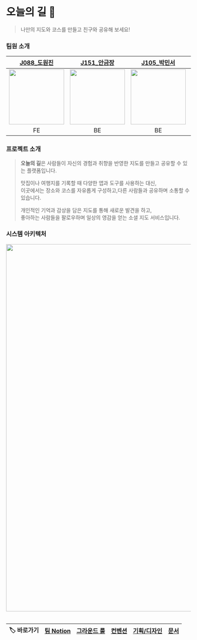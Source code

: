# **오늘의 길** 🚗
> 나만의 지도와 코스를 만들고 친구와 공유해 보세요!

### 팀원 소개


|                   [J088_도원진](https://github.com/1119wj)                    |                  [J151_안금장](https://github.com/koomchang)                  |                  [J105_박민서](https://github.com/Miensoap)                   |                  [J270 _한동효](https://github.com/hyohyo12)                   |
|:--------------------------------------------------------------------------:|:--------------------------------------------------------------------------:|:--------------------------------------------------------------------------:|:---------------------------------------------------------------------------:|
| <img src="https://avatars.githubusercontent.com/u/95432846?v=4" width=150> | <img src="https://avatars.githubusercontent.com/u/90228925?v=4" width=150> | <img src="https://avatars.githubusercontent.com/u/87180146?v=4" width=150> | <img src="https://avatars.githubusercontent.com/u/129946082?v=4" width=150> |
|                                     FE                                     |                                     BE                                     |                                     BE                                     |                                     BE                                      |

### 프로젝트 소개

>**오늘의 길**은 사람들이 자신의 경험과 취향을 반영한 지도를 만들고 공유할 수 있는 플랫폼입니다.  
>
>맛집이나 여행지를 기록할 때 다양한 앱과 도구를 사용하는 대신,   
이곳에서는 장소와 코스를 자유롭게 구성하고,다른 사람들과 공유하며 소통할 수 있습니다.   
>
>개인적인 기억과 감상을 담은 지도를 통해 새로운 발견을 하고,   
좋아하는 사람들을 팔로우하며 일상의 영감을 얻는 소셜 지도 서비스입니다.

### 시스템 아키텍처
<img src="https://github.com/user-attachments/assets/e6bbee5f-522f-4e32-8327-ac04e903dea4" width=1000>

</br>
</br>


|🏷️ 바로가기| [**팀 Notion**](https://elastic-bread-9ef.notion.site/12963e6f4ee98074b6f9f70cfa9ac836) | [그라운드 룰](https://github.com/boostcampwm-2024/web09-DailyRoad/wiki/%EA%B7%B8%EB%9D%BC%EC%9A%B4%EB%93%9C-%EB%A3%B0) | [컨벤션](#) | [기획/디자인](#) | [문서](#) |
|:-:|:--------------------------------------------------------------------------------------:|:----------:|:--------:|:-----------:|:-----:|

